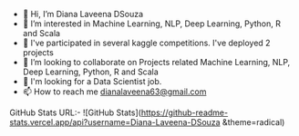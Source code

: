 - 👋 Hi, I’m Diana Laveena DSouza
- 👀 I’m interested in Machine Learning, NLP, Deep Learning, Python, R and Scala
- 🌱 I've participated in several kaggle competitions. I've deployed 2 projects
- 💞️ I’m looking to collaborate on Projects related Machine Learning, NLP, Deep Learning, Python, R and Scala
- 🎁 I'm looking for a Data Scientist job.
- 📫 How to reach me dianalaveena63@gmail.com


GitHub Stats URL:-
![GitHub Stats](https://github-readme-stats.vercel.app/api?username=Diana-Laveena-DSouza &theme=radical)
